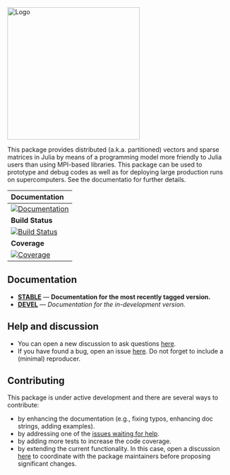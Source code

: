 




<img src="https://github.com/fverdugo/PartitionedArrays.jl/raw/master/assets/logo.png" width="300" title="Logo">


This package provides distributed (a.k.a. partitioned) vectors and sparse matrices in Julia by means of a programming model more friendly to Julia users than using MPI-based libraries. This package can be used to prototype and debug codes as well as for deploying large production runs on supercomputers. See the documentatio for further details.

| **Documentation** |
|:------------ |
| [![Documentation](https://img.shields.io/badge/docs-latest-blue)](https://fverdugo.github.io/PartitionedArrays.jl/dev) |
|**Build Status** |
| [![Build Status](https://github.com/fverdugo/PartitionedArrays.jl/workflows/CI/badge.svg)](https://github.com/fverdugo/PartitionedArrays.jl/actions) |
|**Coverage** |
| [![Coverage](https://codecov.io/gh/fverdugo/PartitionedArrays.jl/branch/master/graph/badge.svg)](https://codecov.io/gh/fverdugo/PartitionedArrays.jl)|



## Documentation

- [**STABLE**](https://fverdugo.github.io/PartitionedArrays.jl/dev) &mdash; **Documentation for the most recently tagged version.**
- [**DEVEL**](https://fverdugo.github.io/PartitionedArrays.jl/dev) &mdash; *Documentation for the in-development version.*

## Help and discussion

- You can open a new discussion to ask questions [here](https://github.com/fverdugo/PartitionedArrays.jl/discussions).
- If you have found a bug, open an issue [here](https://github.com/fverdugo/PartitionedArrays.jl/issues). Do not forget to include a (minimal) reproducer.

## Contributing

This package is under active development and there are several ways to contribute:

- by enhancing the documentation (e.g., fixing typos, enhancing doc strings, adding examples).
- by addressing one of the [issues waiting for help](https://github.com/fverdugo/PartitionedArrays.jl/labels/help%20wanted).
- by adding more tests to increase the code coverage.
- by extending the current functionality. In this case, open a discussion [here](https://github.com/fverdugo/PartitionedArrays.jl/discussions) to coordinate with the package maintainers before proposing significant changes.

